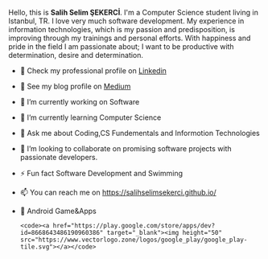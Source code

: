Hello, this is **Salih Selim ŞEKERCİ**. I'm a Computer Science student living in Istanbul, TR. I love very much software development.
My experience in information technologies, which is my passion and predisposition, is improving through my trainings and personal efforts.
With happiness and pride in the field I am passionate about; I want to be productive with determination, desire and determination.

- 💼 Check my professional profile on [Linkedin](https://www.linkedin.com/in/salihselimsekerci/)
- 📓 See my blog profile on [Medium](https://salihselimsekerci.medium.com/)

- 🔭 I’m currently working on Software
- 🌱 I’m currently learning Computer Science
- 💬 Ask me about Coding,CS Fundementals and Informotion Technologies 
- 👯 I’m looking to collaborate on promising software projects with passionate developers.
- ⚡ Fun fact  Software Development and Swimming
- 📫 You can reach me on https://salihselimsekerci.github.io/

- 📲 Android Game&Apps

      <code><a href="https://play.google.com/store/apps/dev?id=8668643486190960386" target="_blank"><img height="50" src="https://www.vectorlogo.zone/logos/google_play/google_play-tile.svg"></a></code>
